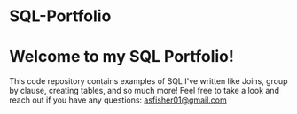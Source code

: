 # SQL-Portfolio
# Welcome to my SQL Portfolio! 
This code repository contains examples of SQL I've written like Joins, group by clause, creating tables, and so much more!
Feel free to take a look and reach out if you have any questions: asfisher01@gmail.com
